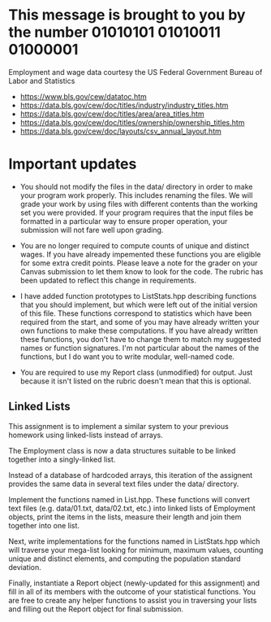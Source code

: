 # This message is brought to you by the number 01010101 01010011 01000001

Employment and wage data courtesy the US Federal Government Bureau of Labor and
Statistics

* https://www.bls.gov/cew/datatoc.htm
* https://data.bls.gov/cew/doc/titles/industry/industry_titles.htm
* https://data.bls.gov/cew/doc/titles/area/area_titles.htm
* https://data.bls.gov/cew/doc/titles/ownership/ownership_titles.htm
* https://data.bls.gov/cew/doc/layouts/csv_annual_layout.htm

# Important updates

* You should not modify the files in the data/ directory in order to make
  your program work properly. This includes renaming the files.  We will grade
  your work by using files with different contents than the working set you
  were provided. If your program requires that the input files be formatted in
  a particular way to ensure proper operation, your submission will not fare
  well upon grading.

* You are no longer required to compute counts of unique and distinct wages. If
  you have already impemented these functions you are eligible for some extra
  credit points. Please leave a note for the grader on your Canvas submission
  to let them know to look for the code. The rubric has been updated to reflect
  this change in requirements.

* I have added function prototypes to ListStats.hpp describing functions that
  you should implement, but which were left out of the initial version of this
  file. These functions correspond to statistics which have been required from
  the start, and some of you may have already written your own functions to
  make these computations. If you have already written these functions, you
  don't have to change them to match my suggested names or function signatures.
  I'm not particular about the names of the functions, but I do want you to
  write modular, well-named code.

* You are required to use my Report class (unmodified) for output. Just because
  it isn't listed on the rubric doesn't mean that this is optional.


## Linked Lists

This assignment is to implement a similar system to your previous homework
using linked-lists instead of arrays.

The Employment class is now a data structures suitable to be linked together
into a singly-linked list.

Instead of a database of hardcoded arrays, this iteration of the assignent
provides the same data in several text files under the data/ directory.

Implement the functions named in List.hpp. These functions will convert text
files (e.g.  data/01.txt, data/02.txt, etc.) into linked lists of Employment
objects, print the items in the lists, measure their length and join them
together into one list.

Next, write implementations for the functions named in ListStats.hpp which will
traverse your mega-list looking for minimum, maximum values, counting unique
and distinct elements, and computing the population standard deviation.

Finally, instantiate a Report object (newly-updated for this assignment) and
fill in all of its members with the outcome of your statistical functions.  You
are free to create any helper functions to assist you in traversing your lists
and filling out the Report object for final submission.
